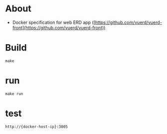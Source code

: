 # About

- Docker specification for web ERD app ([https://github.com/vuerd/vuerd-front](https://github.com/vuerd/vuerd-front))

# Build

`make`

# run
`make run`

# test
`http://{docker-host-ip}:3005`
